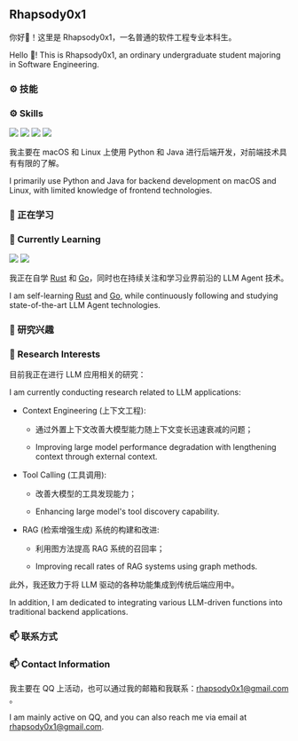 ## Rhapsody0x1

你好👋！这里是 Rhapsody0x1，一名普通的软件工程专业本科生。

Hello 👋! This is Rhapsody0x1, an ordinary undergraduate student majoring in Software Engineering.

### ⚙️ 技能

### ⚙️ Skills

![](https://img.shields.io/badge/-Python-3e74a2?style=flat-square&logo=Python&logoColor=fff)
![](https://img.shields.io/badge/Java-ED8B00?style=flat-square&logo=openjdk&logoColor=fff)
![](https://img.shields.io/badge/-Linux-000000?style=flat-square&logo=Linux&logoColor=fff)
![](https://img.shields.io/badge/MacOS-f0f0f0?style=flat-square&logo=apple&logoColor=000)

我主要在 macOS 和 Linux 上使用 Python 和 Java 进行后端开发，对前端技术具有有限的了解。

I primarily use Python and Java for backend development on macOS and Linux, with limited knowledge of frontend technologies.

### 🌱 正在学习

### 🌱 Currently Learning

![](https://img.shields.io/badge/Rust-ef4a00?style=flat-square&logo=Rust&logoColor=white)
![](https://img.shields.io/badge/GoLang-00ADD8?&style=flat-square&logo=go&logoColor=white)

我正在自学 [Rust](https://www.rust-lang.org/) 和 [Go](https://go.dev/)，同时也在持续关注和学习业界前沿的 LLM Agent 技术。

I am self-learning [Rust](https://www.rust-lang.org/) and [Go](https://go.dev/), while continuously following and studying state-of-the-art LLM Agent technologies.

### 🔭 研究兴趣

### 🔭 Research Interests

目前我正在进行 LLM 应用相关的研究：

I am currently conducting research related to LLM applications:

- Context Engineering (上下文工程):

  - 通过外置上下文改善大模型能力随上下文变长迅速衰减的问题；

  - Improving large model performance degradation with lengthening context through external context.

- Tool Calling (工具调用):

  - 改善大模型的工具发现能力；

  - Enhancing large model's tool discovery capability.

- RAG (检索增强生成) 系统的构建和改进:

  - 利用图方法提高 RAG 系统的召回率；

  - Improving recall rates of RAG systems using graph methods.

此外，我还致力于将 LLM 驱动的各种功能集成到传统后端应用中。

In addition, I am dedicated to integrating various LLM-driven functions into traditional backend applications.

### 📫 联系方式

### 📫 Contact Information

我主要在 QQ 上活动，也可以通过我的邮箱和我联系：rhapsody0x1@gmail.com 。

I am mainly active on QQ, and you can also reach me via email at rhapsody0x1@gmail.com.